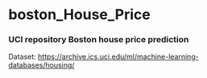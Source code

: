 # boston_House_Price
### UCI repository Boston house price prediction
Dataset: https://archive.ics.uci.edu/ml/machine-learning-databases/housing/
